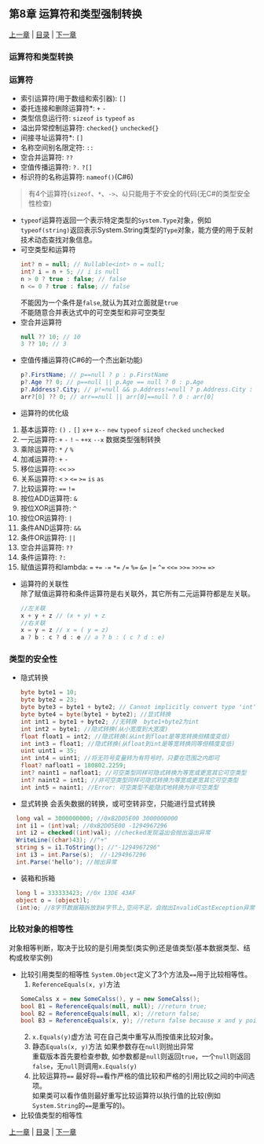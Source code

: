 ## 第8章 运算符和类型强制转换 ##
[上一章][chapter-07] | [目录][readme] | [下一章][chapter-09]

### 运算符和类型转换 ###

### 运算符 ###
- 索引运算符(用于数组和索引器): `[]`  
- 委托连接和删除运算符*: `+` `-`  
- 类型信息运行符: `sizeof` `is` `typeof` `as`  
- 溢出异常控制运算符: `checked{}` `unchecked{}`  
- 间接寻址运算符*: `[]`  
- 名称空间别名限定符: `::`  
- 空合并运算符: `??`  
- 空值传播运算符: `?.` `?[]`  
- 标识符的名称运算符: `nameof()`(C#6)  
> 有4个运算符(`sizeof`、`*`、`->`、`&`)只能用于不安全的代码(无C#的类型安全性检查)

* `typeof`运算符返回一个表示特定类型的`System.Type`对象，例如`typeof(string)`返回表示System.String类型的`Type`对象，能方便的用于反射技术动态查找对象信息。
* 可空类型和运算符  
  ```cs
  int? n = null; // Nullable<int> n = null;
  int? i = n + 5; // i is null
  n > 0 ? true : false; // false
  n <= 0 ? true : false; // false
  ```
  不能因为一个条件是`false`,就认为其对立面就是`true`  
  不能随意合并表达式中的可空类型和非可空类型  
* 空合并运算符  
  ```cs
  null ?? 10; // 10
  3 ?? 10; // 3
  ```
* 空值传播运算符(C#6的一个杰出新功能)  
  ```cs
  p?.FirstName; // p==null ? p : p.FirstName
  p?.Age ?? 0; // p==null || p.Age == null ? 0 : p.Age
  p?.Address?.City; // p!=null && p.Address!=null ? p.Address.City : null
  arr?[0] ?? 0; // arr==null || arr[0]==null ? 0 : arr[0]
  ```
* 运算符的优化级  
 1. 基本运算符: `()` `.` `[]` `x++` `x--` `new` `typeof` `sizeof` `checked` `unchecked`
 2. 一元运算符: `+` `-` `!` `~` `++x` `--x` 数据类型强制转换
 3. 乘除运算符: `*` `/` `%`
 4. 加减运算符: `+` `-`
 5. 移位运算符: `<<` `>>`
 6. 关系运算符: `<` `>` `<=` `>=` `is` `as`
 7. 比较运算符: `==` `!=`
 8. 按位ADD运算符: `&`
 9. 按位XOR运算符: `^`
 10. 按位OR运算符: `|`
 11. 条件AND运算符: `&&`
 12. 条件OR运算符: `||`
 13. 空合并运算符: `??`
 14. 条件运算符: `?:`
 15. 赋值运算符和lambda: `=` `+=` `-=` `*=` `/=` `%=` `&=` `|=` `^=` `<<=` `>>=` `>>>=` `=>`
* 运算符的关联性  
除了赋值运算符和条件运算符是右关联外，其它所有二元运算符都是左关联。  
  ```cs
  //左关联
  x + y + z // (x + y) + z
  //右关联
  x = y = z // x = ( y = z)
  a ? b : c ? d : e // a ? b : ( c ? d : e)
  ```
### 类型的安全性 ###
* 隐式转换
	```cs
	byte byte1 = 10;
	byte byte2 = 23;
	byte byte3 = byte1 + byte2; // Cannot implicitly convert type 'int' to 'byte'
	byte byte4 = byte(byte1 + byte2); //显式转换
	int int1 = byte1 + byte2; //无转换  byte1+byte2为int
	int int2 = byte1; //隐式转换(从小宽度到大宽度)
	float float1 = int2; //隐式转换(从int到float是等宽转换但精度变低)
	int int3 = float1; //隐式转换(从float到int是等宽转换同等但精度变低)
	uint uint1 = 35;
	int int4 = uint1; //将无符号变量转为有符号时，只要在范围之内即可
	float? nafloat1 = 180802.2259;
	int? naint1 = nafloat1; //可空类型同样可隐式转换为等宽或更宽其它可空类型
	int? naint2 = int1; //非可空类型同样可隐式转换为等宽或更宽其它可空类型
  int int5 = naint1; //Error: 可空类型不能隐式地转换为非可空类型
	```
* 显式转换
会丢失数据的转换，或可空转非空，只能进行显式转换
```cs
  long val = 3000000000; //0xB2D05E00 3000000000
  int i1 = (int)val; //0xB2D05E00 -1294967296
  int i2 = checked((int)val); //checked发现溢出会抛出溢出异常
  WriteLine((char)43); //"+"
  string s = i1.ToString(); //"-1294967296"
  int i3 = int.Parse(s);  //-1294967296
  int.Parse('hello'); //抛出异常
```
* 装箱和拆箱
```cs
  long l = 333333423; //0x 13DE 43AF
  object o = (object)l;
  (int)o; //8字节数据箱拆放到4字节上,空间不足，会抛出InvalidCastException异常
```

### 比较对象的相等性 ###
对象相等判断，取决于比较的是引用类型(类实例)还是值类型(基本数据类型、结构或枚举实例)
* 比较引用类型的相等性
  `System.Object`定义了3个方法及`==`用于比较相等性。
  1. `ReferenceEquals(x, y)`方法
  ```cs
  SomeCalss x = new SomeCalss(), y = new SomeCalss();
  bool B1 = ReferenceEquals(null, null); //return true;
  bool B2 = ReferenceEquals(null, x); //return false;
  bool B3 = ReferenceEquals(x, y); //return false because x and y point to different objects
  ```
  2. `x.Equals(y)`虚方法
  可在自己类中重写从而按值来比较对象。
  3. 静态`Equals(x, y)`方法
  如果参数存在`null`则抛出异常  
  重载版本首先要检查参数, 如参数都是`null`则返回`true`，一个`null`则返回`false`，无`null`则调用`x.Equals(y)`
  4. 比较运算符`==`
  最好将`==`看作严格的值比较和严格的引用比较之间的中间选项。  
  如果类可以看作值则最好重写比较运算符以执行值的比较(例如`System.String`的`==`是重写的)。  
* 比较值类型的相等性

[上一章][chapter-07] | [目录][readme] | [下一章][chapter-09]

  [readme]: readme.md
  [chapter-07]: chapter-07.md "第7章 数组和元组"
  [chapter-08]: chapter-08.md "第8章 运算符和类型强制转换"
  [chapter-09]: chapter-09.md "第9章 委托、lambda表达式和事件"
